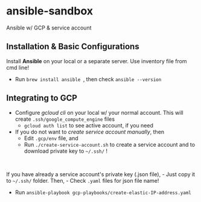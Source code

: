 # ansible-sandbox

Ansible w/ GCP & service account


## Installation & Basic Configurations

Install **Ansible** on your local or a separate server. Use inventory file from cmd line! 


- Run `brew install ansible `, then check `ansible --version`


## Integrating to GCP

- Configure _gcloud cli_ on your local w/ your normal account. This will create `.ssh/google_compute_engine` files
    - `gcloud auth list` to see active account, if you need
- If you do not want to _create service account manually_, then 
    - Edit `.gcp/env` file, and 
    - Run `./create-service-account.sh` to create a service account and to download private key to `~/.ssh/` !
<br> 

If you have already a service account's private key (.json file), 
    - Just copy it to `~/.ssh/` folder. Then,
    - Check `.yaml` files for json file name!
- Run `ansible-playbook gcp-playbooks/create-elastic-IP-address.yaml`